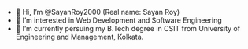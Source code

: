 - 👋 Hi, I’m @SayanRoy2000 (Real name: Sayan Roy)
- 👀 I’m interested in Web Development and Software Engineering
- 🌱 I’m currently persuing my B.Tech degree in CSIT from University of Engineering and Management, Kolkata.

<!---
SayanRoy2000/SayanRoy2000 is a ✨ special ✨ repository because its `README.md` (this file) appears on your GitHub profile.
You can click the Preview link to take a look at your changes.
--->
